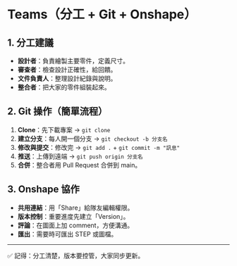# Teams（分工 + Git + Onshape）

## 1. 分工建議

* **設計者**：負責繪製主要零件，定義尺寸。
* **審查者**：檢查設計正確性，給回饋。
* **文件負責人**：整理設計紀錄與說明。
* **整合者**：把大家的零件組裝起來。

## 2. Git 操作（簡單流程）

1. **Clone**：先下載專案 → `git clone`
2. **建立分支**：每人開一個分支 → `git checkout -b 分支名`
3. **修改與提交**：修改完 → `git add .` + `git commit -m "訊息"`
4. **推送**：上傳到遠端 → `git push origin 分支名`
5. **合併**：整合者用 Pull Request 合併到 main。

## 3. Onshape 協作

* **共用連結**：用「Share」給隊友編輯權限。
* **版本控制**：重要進度先建立「Version」。
* **評論**：在圖面上加 comment，方便溝通。
* **匯出**：需要時可匯出 STEP 或圖檔。

---

✅ 記得：分工清楚，版本要控管，大家同步更新。
